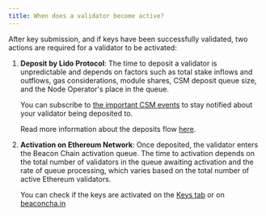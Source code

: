 ```yaml
---
title: When does a validator become active?
---
```


After key submission, and if keys have been successfully validated, two actions are required for a validator to be activated:

1. **Deposit by Lido Protocol**: The time to deposit a validator is unpredictable and depends on factors such as total stake inflows and outflows, gas considerations, module shares, CSM deposit queue size, and the Node Operator's place in the queue.

   You can subscribe to [the important CSM events](https://docs.lido.fi/staking-modules/csm/guides/events) to stay notified about your validator being deposited to.

   Read more information about the deposits flow [here](https://operatorportal.lido.fi/modules/community-staking-module#block-90b8ff95edc64cf7a051584820219616).

2. **Activation on Ethereum Network**: Once deposited, the validator enters the Beacon Chain activation queue. The time to activation depends on the total number of validators in the queue awaiting activation and the rate of queue processing, which varies based on the total number of active Ethereum validators.

   You can check if the keys are activated on the [Keys tab](https://csm.lido.fi/keys) or on [beaconcha.in](http://beaconcha.in/)
